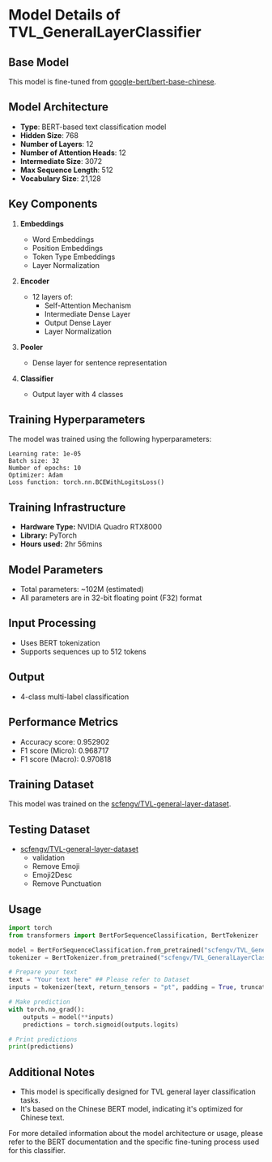 # Model Details of TVL_GeneralLayerClassifier

## Base Model
This model is fine-tuned from [google-bert/bert-base-chinese](https://huggingface.co/google-bert/bert-base-chinese).

## Model Architecture
- **Type**: BERT-based text classification model
- **Hidden Size**: 768
- **Number of Layers**: 12
- **Number of Attention Heads**: 12
- **Intermediate Size**: 3072
- **Max Sequence Length**: 512
- **Vocabulary Size**: 21,128

## Key Components
1. **Embeddings**
   - Word Embeddings
   - Position Embeddings
   - Token Type Embeddings
   - Layer Normalization

2. **Encoder**
   - 12 layers of:
     - Self-Attention Mechanism
     - Intermediate Dense Layer
     - Output Dense Layer
     - Layer Normalization

3. **Pooler**
   - Dense layer for sentence representation

4. **Classifier**
   - Output layer with 4 classes

## Training Hyperparameters

The model was trained using the following hyperparameters:

```
Learning rate: 1e-05
Batch size: 32
Number of epochs: 10
Optimizer: Adam
Loss function: torch.nn.BCEWithLogitsLoss()
```

## Training Infrastructure

- **Hardware Type:** NVIDIA Quadro RTX8000
- **Library:** PyTorch
- **Hours used:** 2hr 56mins

## Model Parameters
- Total parameters: ~102M (estimated)
- All parameters are in 32-bit floating point (F32) format

## Input Processing
- Uses BERT tokenization
- Supports sequences up to 512 tokens

## Output
- 4-class multi-label classification

## Performance Metrics
- Accuracy score: 0.952902
- F1 score (Micro): 0.968717
- F1 score (Macro): 0.970818

## Training Dataset
This model was trained on the [scfengv/TVL-general-layer-dataset](https://huggingface.co/datasets/scfengv/TVL-general-layer-dataset).

## Testing Dataset

- [scfengv/TVL-general-layer-dataset](https://huggingface.co/datasets/scfengv/TVL-general-layer-dataset)
  - validation
  - Remove Emoji
  - Emoji2Desc
  - Remove Punctuation

## Usage

```python
import torch
from transformers import BertForSequenceClassification, BertTokenizer

model = BertForSequenceClassification.from_pretrained("scfengv/TVL_GeneralLayerClassifier")
tokenizer = BertTokenizer.from_pretrained("scfengv/TVL_GeneralLayerClassifier")

# Prepare your text
text = "Your text here" ## Please refer to Dataset
inputs = tokenizer(text, return_tensors = "pt", padding = True, truncation = True, max_length = 512)

# Make prediction
with torch.no_grad():
    outputs = model(**inputs)
    predictions = torch.sigmoid(outputs.logits)

# Print predictions
print(predictions)
```

## Additional Notes
- This model is specifically designed for TVL general layer classification tasks.
- It's based on the Chinese BERT model, indicating it's optimized for Chinese text.

For more detailed information about the model architecture or usage, please refer to the BERT documentation and the specific fine-tuning process used for this classifier.
